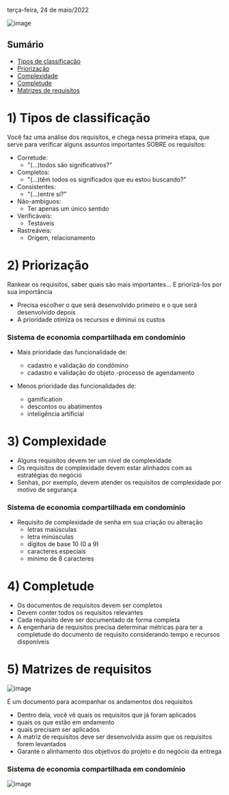 terça-feira, 24 de maio/2022

![image](https://user-images.githubusercontent.com/87860884/170087369-1929694e-7119-4762-89e2-9edb15c70b54.png)

## Sumário
- [Tipos de classificação](#1-tipos-de-classificação)
- [Priorização](#2-priorização)
- [Complexidade](#3-complexidade)
- [Completude](#4-completude)
- [Matrizes de requisitos](#5-matrizes-de-requisitos)

# 1) Tipos de classificação
Você faz uma análise dos requisitos, e chega nessa primeira etapa, que serve para verificar alguns assuntos importantes SOBRE os requisitos:
- Corretude:
	- "(...)todos são significativos?"
- Completos:
	- "(...)têm todos os significados que eu estou buscando?"
- Consistentes:
	- "(...)entre si?"  
- Não-ambíguos:
	- Ter apenas um único sentido
- Verificáveis:
	- Testáveis
- Rastreáveis:
	- Origem, relacionamento   



# 2) Priorização
Rankear os requisitos, saber quais são mais importantes... E priorizá-los por sua importância
- Precisa escolher o que será desenvolvido primeiro e o que será desenvolvido depois
- A prioridade otimiza os recursos e diminui os custos

### Sistema de economia compartilhada em condomínio
- Mais prioridade das funcionalidade de:
	- cadastro e validação do condômino
	- cadastro e validação do objeto
	-processo de agendamento 
	
- Menos prioridade das funcionalidades de:
	- gamification
	- descontos ou abatimentos
	- inteligência artificial 



# 3) Complexidade
- Alguns requisitos devem ter um nível de complexidade
- Os requisitos de complexidade devem estar alinhados com as estratégias do negócio
- Senhas, por exemplo, devem atender os requisitos de complexidade por motivo de segurança

### Sistema de economia compartilhada em condomínio
- Requisito de complexidade de senha em sua criação ou alteração
	- letras maiúsculas
	- letra minúsculas
	- dígitos de base 10 (0 a 9)
	- caracteres especiais
	- mínimo de 8 caracteres 


# 4) Completude
- Os documentos de requisitos devem ser completos
- Devem conter todos os requisitos relevantes
- Cada requisito deve ser documentado de forma completa
- A engenharia de requisitos precisa determinar métricas para ter a completude do documento de requisito considerando tempo e recursos disponíveis


# 5) Matrizes de requisitos

![image](https://user-images.githubusercontent.com/87860884/170146614-0db16173-283d-42c6-beaa-d00124696e04.png)


É um documento para acompanhar os andamentos dos requisitos

- Dentro dela, você vê quais os requisitos que já foram aplicados
- quais os que estão em andamento
- quais precisam ser aplicados
- A matriz de requisitos deve ser desenvolvida assim que os requisitos forem levantados
- Garante o alinhamento dos objetivos do projeto e do negócio da entrega

### Sistema de economia compartilhada em condomínio

![image](https://user-images.githubusercontent.com/87860884/170146686-f22c2b10-5905-4dba-9ead-cc9e253f9921.png)














